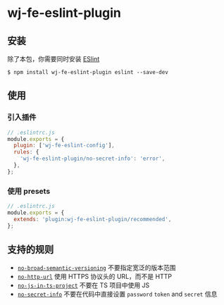 # wj-fe-eslint-plugin

## 安装

除了本包，你需要同时安装 [ESlint](https://eslint.org/)

```shell
$ npm install wj-fe-eslint-plugin eslint --save-dev
```

## 使用

### 引入插件

```js
// .eslintrc.js
module.exports = {
  plugin: ['wj-fe-eslint-config'],
  rules: {
    'wj-fe-eslint-plugin/no-secret-info': 'error',
  },
};
```

### 使用 presets

```js
// .eslintrc.js
module.exports = {
  extends: 'plugin:wj-fe-eslint-plugin/recommended',
};
```

## 支持的规则

- [`no-broad-semantic-versioning`](https://github.com/qweijiaq/gopher-lint/plugin/no-broad-semantic-versioning.html) 不要指定宽泛的版本范围
- [`no-http-url`](https://wj-fe.github.io/gopher-lint/plugin/no-http-url.html) 使用 HTTPS 协议头的 URL，而不是 HTTP
- [`no-js-in-ts-project`](https://wj-fe.github.io/gopher-lint/plugin/no-js-in-ts-project.html) 不要在 TS 项目中使用 JS
- [`no-secret-info`](https://wj-fe.github.io/gopher-lint/plugin/no-secret-info.html) 不要在代码中直接设置 `password` `token` and `secret` 信息
